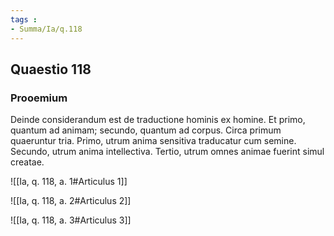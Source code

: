 ```yaml
---
tags : 
- Summa/Ia/q.118
---
```


## Quaestio 118

### Prooemium

Deinde considerandum est de traductione hominis ex homine. Et primo, quantum ad animam; secundo, quantum ad corpus. Circa primum quaeruntur tria. Primo, utrum anima sensitiva traducatur cum semine. Secundo, utrum anima intellectiva. Tertio, utrum omnes animae fuerint simul creatae.

![[Ia, q. 118, a. 1#Articulus 1]]

![[Ia, q. 118, a. 2#Articulus 2]]

![[Ia, q. 118, a. 3#Articulus 3]]

